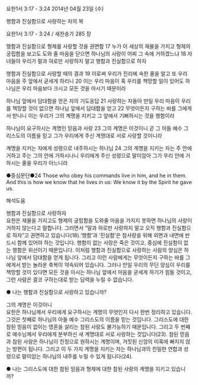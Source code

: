 요한1서 3:17 - 3:24 
2014년 04월 23일 (수)

행함과 진실함으로 사랑하는 자의 복



요한1서 3:17 - 3:24 / 새찬송가 285 장


행함과 진실함으로 형제를 사랑할 것을 권면함
17 누가 이 세상의 재물을 가지고 형제의 궁핍함을 보고도 도와 줄 마음을 닫으면 하나님의 사랑이 어찌 그 속에 거하겠느냐 18 자녀들아 우리가 말과 혀로만 사랑하지 말고 행함과 진실함으로 하자  

행함과 진실함으로 사랑할 때의 결과 
19 이로써 우리가 진리에 속한 줄을 알고 또 우리 마음을 주 앞에서 굳세게 하리니 20 이는 우리 마음이 혹 우리를 책망할 일이 있어도 하나님은 우리 마음보다 크시고 모든 것을 아시기 때문이라  

하나님 앞에서 담대함을 얻은 자의 기도응답
21 사랑하는 자들아 만일 우리 마음이 우리를 책망할 것이 없으면 하나님 앞에서 담대함을 얻고 22 무엇이든지 구하는 바를 그에게서 받나니 이는 우리가 그의 계명을 지키고 그 앞에서 기뻐하시는 것을 행함이라    

하나님이 요구하시는 계명인 믿음과 사랑
23 그의 계명은 이것이니 곧 그 아들 예수 그리스도의 이름을 믿고 그가 우리에게 주신 계명대로 서로 사랑할 것이니라  

계명을 지키는 자에게 성령으로 내주하시는 하나님
24 그의 계명을 지키는 자는 주 안에 거하고 주는 그의 안에 거하시나니 우리에게 주신 성령으로 말미암아 그가 우리 안에 거하시는 줄을 우리가 아느니라 

●중심문단●24 Those who obey his commands live in him, and he in them. And this is how we know that he lives in us: We know it by the Spirit he gave us.

해석도움





행함과 진실함으로 사랑하자  
요한은 재물을 가지고도 형제의 궁핍함을 도와줄 마음을 가지지 못하면 하나님의 사랑이 거하지 않는다고 말합니다. 그러면서 “말과 혀로만 사랑하지 말고 오직 행함과 진실함으로 하자”고 권면하고 있습니다(18).‘행함’과 ‘진실함’은 참사랑을 위해 외면과 내면에 반드시 함께 있어야 하는 것입니다. 행함이 없는 사랑은 죽은 것이고, 중심에 진실함이 없는 행함은 위선이기 때문입니다. 이처럼 행함과 진실함으로 사랑하는 사람의 양심은 하나님 앞에서 담대함을 얻게 됩니다. 그리고 이런 사람에게는 무엇이든지 구하는 바를 그에게서 받는 놀라운 축복이 약속되어 있습니다. 그러나 만일 우리의 무딘 양심이 우리를 책망할 것이 있다면 모든 것을 아시는 하나님 앞에서 마음을 굳세게 하기가 힘들 것이고, 그런 사람은 결코 구하는대로 받는 담력을 누릴 수 없습니다. 

● 나는 행함과 진실함으로 사랑하고 있습니까?   

그의 계명은 이것이니  
요한은 하나님께서 우리에게 요구하시는 계명이 무엇인지 다시 한번 정리하고 있습니다. 그것은 첫째로 하나님의 아들 예수 그리스도의 이름을 믿는 것입니다. 그리스도에 대한 참된 믿음이 없이는 영혼을 살리는 참된 사랑도 불가능하기 때문입니다. 그리고 두 번째로 예수님께서 우리에게 분부하신 새 계명대로 서로 사랑하는 것입니다(23). 참된 믿음과 참된 사랑은 하나님이 진정으로 원하시는 계명이며, 거짓된 신앙의 미혹에 빠지지 않는 방편이 됩니다. 그리고 이 두 가지 계명을 지키는 자는 하나님과의 친밀한 연합과 성령으로 말미암는 하나님의 내주를 누릴 수 있게 됩니다(24). 

● 나는 그리스도에 대한 참된 믿음과 형제에 대한 참된 사랑의 계명을 지키고 있습니까?